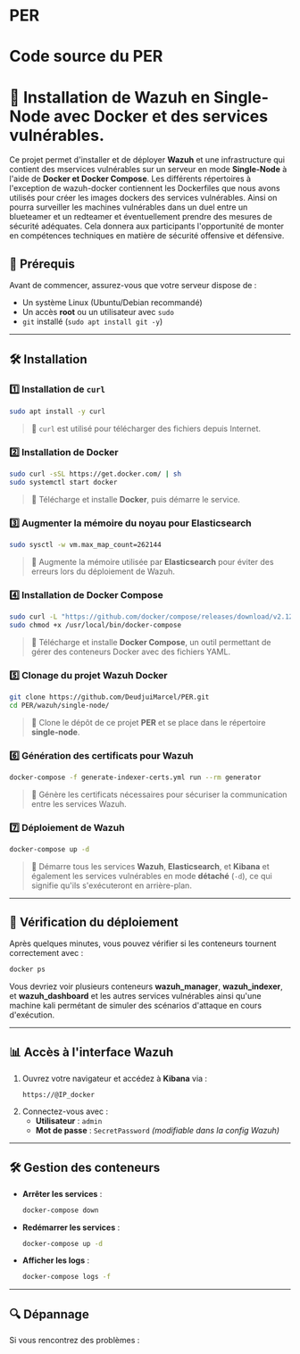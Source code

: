 
# PER
Code source du PER
=======
# 🚀 Installation de Wazuh en Single-Node avec Docker et des services vulnérables.

Ce projet permet d'installer et de déployer **Wazuh** et une infrastructure qui contient des mservices vulnérables sur un serveur en mode **Single-Node** à l'aide de **Docker et Docker Compose**.
Les différents répertoires à l'exception de wazuh-docker contiennent les Dockerfiles que nous avons utilisés pour créer les images dockers des services vulnérables. Ainsi on pourra surveiller les machines vulnérables dans un duel entre un blueteamer et un redteamer et éventuellement prendre des mesures de sécurité adéquates. Cela donnera aux participants l'opportunité de monter en compétences techniques en matière de sécurité offensive et défensive. 

## 📌 Prérequis

Avant de commencer, assurez-vous que votre serveur dispose de :
- Un système Linux (Ubuntu/Debian recommandé)
- Un accès **root** ou un utilisateur avec `sudo`
- `git` installé (`sudo apt install git -y`)

---

## 🛠️ Installation

### 1️⃣ Installation de `curl`
```bash
sudo apt install -y curl
```
> 📌 `curl` est utilisé pour télécharger des fichiers depuis Internet.

### 2️⃣ Installation de Docker
```bash
sudo curl -sSL https://get.docker.com/ | sh
sudo systemctl start docker
```
> 📌 Télécharge et installe **Docker**, puis démarre le service.

### 3️⃣ Augmenter la mémoire du noyau pour Elasticsearch
```bash
sudo sysctl -w vm.max_map_count=262144
```
> 📌 Augmente la mémoire utilisée par **Elasticsearch** pour éviter des erreurs lors du déploiement de Wazuh.

### 4️⃣ Installation de Docker Compose
```bash
sudo curl -L "https://github.com/docker/compose/releases/download/v2.12.2/docker-compose-$(uname -s)-$(uname -m)" -o /usr/local/bin/docker-compose
sudo chmod +x /usr/local/bin/docker-compose
```
> 📌 Télécharge et installe **Docker Compose**, un outil permettant de gérer des conteneurs Docker avec des fichiers YAML.

### 5️⃣ Clonage du projet Wazuh Docker
```bash
git clone https://github.com/DeudjuiMarcel/PER.git
cd PER/wazuh/single-node/
```
> 📌 Clone le dépôt de ce projet **PER** et se place dans le répertoire **single-node**.

### 6️⃣ Génération des certificats pour Wazuh
```bash
docker-compose -f generate-indexer-certs.yml run --rm generator
```
> 📌 Génère les certificats nécessaires pour sécuriser la communication entre les services Wazuh.

### 7️⃣ Déploiement de Wazuh
```bash
docker-compose up -d
```
> 📌 Démarre tous les services **Wazuh**, **Elasticsearch**, et **Kibana** et également les services vulnérables en mode **détaché** (`-d`), ce qui signifie qu'ils s'exécuteront en arrière-plan.


---

## 📢 Vérification du déploiement

Après quelques minutes, vous pouvez vérifier si les conteneurs tournent correctement avec :
```bash
docker ps
```
Vous devriez voir plusieurs conteneurs **wazuh_manager**, **wazuh_indexer**, et **wazuh_dashboard** et les autres services vulnérables ainsi qu'une machine kali permétant de simuler des scénarios d'attaque en cours d'exécution.

---

## 📊 Accès à l'interface Wazuh

1. Ouvrez votre navigateur et accédez à **Kibana** via :
   ```
   https://@IP_docker
   ```
2. Connectez-vous avec :
   - **Utilisateur** : `admin`
   - **Mot de passe** : `SecretPassword` *(modifiable dans la config Wazuh)*

---

## 🛠️ Gestion des conteneurs

- **Arrêter les services** :
  ```bash
  docker-compose down
  ```
- **Redémarrer les services** :
  ```bash
  docker-compose up -d
  ```
- **Afficher les logs** :
  ```bash
  docker-compose logs -f
  ```

---

## 🔍 Dépannage

Si vous rencontrez des problèmes :

